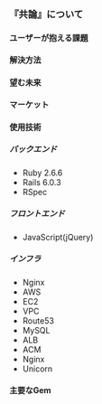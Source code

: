 ### 『共論』について

#### ユーザーが抱える課題

#### 解決方法


#### 望む未来


#### マーケット

#### 使用技術
##### バックエンド
* Ruby 2.6.6
* Rails 6.0.3
* RSpec
##### フロントエンド
* JavaScript(jQuery)
##### インフラ
* Nginx
* AWS
 * EC2
 * VPC
 * Route53
 * MySQL
 * ALB
 * ACM
* Nginx
* Unicorn

#### 主要なGem

